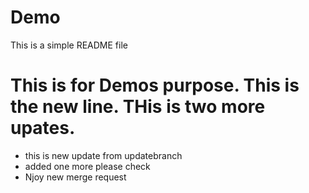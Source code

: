 # Demo

This is a simple README file

# This is for Demos purpose. This is the new line. THis is two more upates.


* this is new update from updatebranch
* added one more please check
* Njoy new merge request
